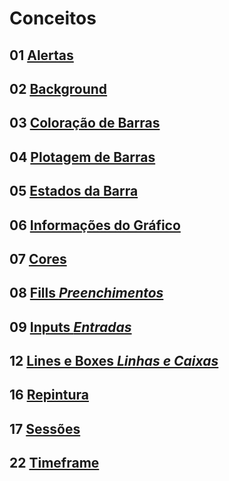 
# Conceitos

## 01 [Alertas](./05_01_alertas.md)

## 02 [Background](./05_02_background.md)

## 03 [Coloração de Barras](./05_03_coloracao_de_barras.md)

## 04 [Plotagem de Barras](./05_04_plotagem_de_barras.md)

## 05 [Estados da Barra](./05_05_estados_da_barra.md)

## 06 [Informações do Gráfico](./05_06_informacoes_do_grafico.md)

## 07 [Cores](./05_07_cores.md)

## 08 [Fills _Preenchimentos_](./05_08_fills.md)

## 09 [Inputs _Entradas_](./05_09_inputs.md)

## 12 [Lines e Boxes _Linhas e Caixas_](./05_12_lines_e_boxes.md)

## 16 [Repintura](./05_16_repintura.md)

## 17 [Sessões](./05_17_sessoes.md)

## 22 [Timeframe](./05_22_timeframe.md)
